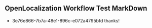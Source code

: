## OpenLocalization Workflow Test MarkDown
* 3e76e866-7b7a-48e1-896c-e072a4795bfd thanks!

<!--HONumber=Jul16_HO2-->


